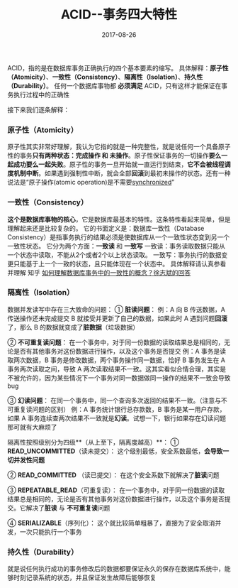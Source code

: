 ﻿---
layout: post
title: 'ACID--事务四大特性'
date: 2017-08-26
categories: JavaWEB
tags: JavaWEB 事务 SQL
---

ACID，指的是在数据库事务正确执行的四个基本要素的缩写。
具体解释：**原子性（Atomicity）**、**一致性（Consistency）**、**隔离性（Isolation）**、**持久性（Durability）**。
任何一个数据库事物都 **必须满足** ACID，只有这样才能保证在事务执行过程中的正确性

接下来我们逐条解释：

### 原子性（Atomicity）
原子性其实非常好理解，我认为它指的就是一种完整性，就是说任何一个具备原子性的事务**只有两种状态：完成操作 和 未操作**。原子性保证事务的一切操作**要么一起成功要么一起失败**。原子性的事务一旦开始就一直运行到结束，**它不会被线程调度机制中断**。如果遇到强制性中断，就会全部**回滚**到最初未操作的状态。还有一种说法是“原子操作(atomic operation)是不需要[synchronized](http://blog.csdn.net/baidu_32045201/article/details/77434996)”

### 一致性（Consistency）
**这个是数据库事物的核心**，它是数据库最基本的特性。这条特性看起来简单，但是理解起来还是比较复杂的。
它的书面定义是：数据库一致性（Database Consistency）是指事务执行的结果必须是使数据库从一个一致性状态变到另一个一致性状态。
它分为两个方面：**一致读** 和 **一致写**
一致读：事务读取数据只能从一个状态中读取，不能从2个或者2个以上状态读取。
一致写：事务执行的数据变更只能基于上一个一致的状态，且只能体现在一个状态中。
具体解释请认真参看并理解 知乎 [如何理解数据库事务中的一致性的概念？徐志斌的回答](https://www.zhihu.com/question/31346392/answer/51924208)

### 隔离性（Isolation）
数据并发读写中存在三大致命的问题：
① **脏读问题**：
例：A 向 B 传送数据，A 传送操作还未完成提交 B 就接受并更新了自己的数据，如果此时 A 遇到问题**回滚**了，那么 B 的数据就变成了**脏数据**（垃圾数据）

② **不可重复读问题**：
在一个事务中，对于同一份数据的读取结果总是相同的，无论是否有其他事务对这份数据进行操作，以及这个事务是否提交
例：A 事务是读取两次数据，B 事务是修改数据，两个事务操作同一数据，恰好 B 事务发生在 A 事务两次读取之间，导致 A 两次读取结果不一致。这其实看似合情合理，其实是不被允许的，因为某些情况下一个事务对同一数据做同一操作的结果不一致会导致 bug

③ **幻读问题**：
在同一个事务中，同一个查询多次返回的结果不一致。（注意与不可重复读问题的区别）
例：A 事务统计银行总存款数，B 事务是某一用户存款，如果 A 事务连续查两次结果不一致就是**幻读**。试想一下，银行如果存在幻读问题那可就有大麻烦了

隔离性按照级别分为四级**（从上至下，隔离度越高）**：
①  **READ_UNCOMMITTED**（读未提交）：
 这个级别最低，安全系数最低，**会导致一切并发性问题**
 
②  **READ_COMMITTED** （读已提交）：
在这个安全系数下就解决了**脏读**问题

③ **REPEATABLE_READ**（可重复读）：
在一个事务中，对于同一份数据的读取结果总是相同的，无论是否有其他事务对这份数据进行操作，以及这个事务是否提交。它解决了**脏读** 与 **不可重复读**问题

④ **SERIALIZABLE**（序列化）：
这个就比较简单粗暴了，直接为了安全取消并发，一次只能执行一个事务

### 持久性（Durability）
就是说任何执行成功的事务修改后的数据都要保证永久的保存在数据库系统中，能够时刻记录系统的状态，并且保证发生故障后能够恢复